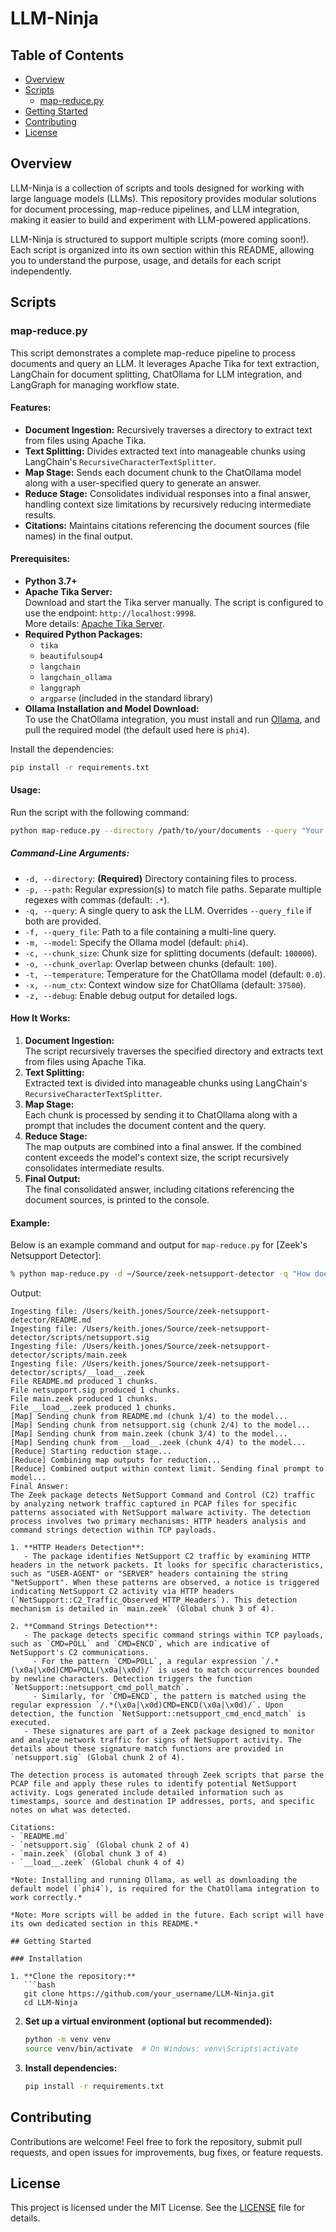 # LLM-Ninja

## Table of Contents
- [Overview](#overview)
- [Scripts](#scripts)
  - [map-reduce.py](#map-reducepy)
- [Getting Started](#getting-started)
- [Contributing](#contributing)
- [License](#license)

## Overview

LLM-Ninja is a collection of scripts and tools designed for working with large language models (LLMs). This repository provides modular solutions for document processing, map-reduce pipelines, and LLM integration, making it easier to build and experiment with LLM-powered applications.

LLM-Ninja is structured to support multiple scripts (more coming soon!). Each script is organized into its own section within this README, allowing you to understand the purpose, usage, and details for each script independently.

## Scripts

### map-reduce.py

This script demonstrates a complete map-reduce pipeline to process documents and query an LLM. It leverages Apache Tika for text extraction, LangChain for document splitting, ChatOllama for LLM integration, and LangGraph for managing workflow state.

#### Features:
- **Document Ingestion:** Recursively traverses a directory to extract text from files using Apache Tika.
- **Text Splitting:** Divides extracted text into manageable chunks using LangChain's `RecursiveCharacterTextSplitter`.
- **Map Stage:** Sends each document chunk to the ChatOllama model along with a user-specified query to generate an answer.
- **Reduce Stage:** Consolidates individual responses into a final answer, handling context size limitations by recursively reducing intermediate results.
- **Citations:** Maintains citations referencing the document sources (file names) in the final output.

#### Prerequisites:
- **Python 3.7+**
- **Apache Tika Server:**  
  Download and start the Tika server manually. The script is configured to use the endpoint: `http://localhost:9998`.  
  More details: [Apache Tika Server](https://tika.apache.org/).
- **Required Python Packages:**
  - `tika`
  - `beautifulsoup4`
  - `langchain`
  - `langchain_ollama`
  - `langgraph`
  - `argparse` (included in the standard library)
- **Ollama Installation and Model Download:**  
  To use the ChatOllama integration, you must install and run [Ollama](https://ollama.com/), and pull the required model (the default used here is `phi4`).

Install the dependencies:

```bash
pip install -r requirements.txt
```

#### Usage:
Run the script with the following command:
```bash
python map-reduce.py --directory /path/to/your/documents --query "Your query here"
```

##### Command-Line Arguments:
- `-d, --directory`: **(Required)** Directory containing files to process.
- `-p, --path`: Regular expression(s) to match file paths. Separate multiple regexes with commas (default: `.*`).
- `-q, --query`: A single query to ask the LLM. Overrides `--query_file` if both are provided.
- `-f, --query_file`: Path to a file containing a multi-line query.
- `-m, --model`: Specify the Ollama model (default: `phi4`).
- `-c, --chunk_size`: Chunk size for splitting documents (default: `100000`).
- `-o, --chunk_overlap`: Overlap between chunks (default: `100`).
- `-t, --temperature`: Temperature for the ChatOllama model (default: `0.0`).
- `-x, --num_ctx`: Context window size for ChatOllama (default: `37500`).
- `-z, --debug`: Enable debug output for detailed logs.

#### How It Works:
1. **Document Ingestion:**  
   The script recursively traverses the specified directory and extracts text from files using Apache Tika.
2. **Text Splitting:**  
   Extracted text is divided into manageable chunks using LangChain's `RecursiveCharacterTextSplitter`.
3. **Map Stage:**  
   Each chunk is processed by sending it to ChatOllama along with a prompt that includes the document content and the query.
4. **Reduce Stage:**  
   The map outputs are combined into a final answer. If the combined content exceeds the model's context size, the script recursively consolidates intermediate results.
5. **Final Output:**  
   The final consolidated answer, including citations referencing the document sources, is printed to the console.

#### Example:
Below is an example command and output for `map-reduce.py` for [Zeek's Netsupport Detector]:

```bash
% python map-reduce.py -d ~/Source/zeek-netsupport-detector -q "How does this Zeek package detect NetSupport?." --path "(?i).*readme\.md,.*/scripts/.*\.(zeek|sig)"
```

Output:
```
Ingesting file: /Users/keith.jones/Source/zeek-netsupport-detector/README.md
Ingesting file: /Users/keith.jones/Source/zeek-netsupport-detector/scripts/netsupport.sig
Ingesting file: /Users/keith.jones/Source/zeek-netsupport-detector/scripts/main.zeek
Ingesting file: /Users/keith.jones/Source/zeek-netsupport-detector/scripts/__load__.zeek
File README.md produced 1 chunks.
File netsupport.sig produced 1 chunks.
File main.zeek produced 1 chunks.
File __load__.zeek produced 1 chunks.
[Map] Sending chunk from README.md (chunk 1/4) to the model...
[Map] Sending chunk from netsupport.sig (chunk 2/4) to the model...
[Map] Sending chunk from main.zeek (chunk 3/4) to the model...
[Map] Sending chunk from __load__.zeek (chunk 4/4) to the model...
[Reduce] Starting reduction stage...
[Reduce] Combining map outputs for reduction...
[Reduce] Combined output within context limit. Sending final prompt to model...
Final Answer:
The Zeek package detects NetSupport Command and Control (C2) traffic by analyzing network traffic captured in PCAP files for specific patterns associated with NetSupport malware activity. The detection process involves two primary mechanisms: HTTP headers analysis and command strings detection within TCP payloads.

1. **HTTP Headers Detection**:
   - The package identifies NetSupport C2 traffic by examining HTTP headers in the network packets. It looks for specific characteristics, such as "USER-AGENT" or "SERVER" headers containing the string "NetSupport". When these patterns are observed, a notice is triggered indicating NetSupport C2 activity via HTTP headers (`NetSupport::C2_Traffic_Observed_HTTP_Headers`). This detection mechanism is detailed in `main.zeek` (Global chunk 3 of 4).

2. **Command Strings Detection**:
   - The package detects specific command strings within TCP payloads, such as `CMD=POLL` and `CMD=ENCD`, which are indicative of NetSupport's C2 communications.
     - For the pattern `CMD=POLL`, a regular expression `/.*(\x0a|\x0d)CMD=POLL(\x0a|\x0d)/` is used to match occurrences bounded by newline characters. Detection triggers the function `NetSupport::netsupport_cmd_poll_match`.
     - Similarly, for `CMD=ENCD`, the pattern is matched using the regular expression `/.*(\x0a|\x0d)CMD=ENCD(\x0a|\x0d)/`. Upon detection, the function `NetSupport::netsupport_cmd_encd_match` is executed.
   - These signatures are part of a Zeek package designed to monitor and analyze network traffic for signs of NetSupport activity. The details about these signature match functions are provided in `netsupport.sig` (Global chunk 2 of 4).

The detection process is automated through Zeek scripts that parse the PCAP file and apply these rules to identify potential NetSupport activity. Logs generated include detailed information such as timestamps, source and destination IP addresses, ports, and specific notes on what was detected.

Citations:
- `README.md`
- `netsupport.sig` (Global chunk 2 of 4)
- `main.zeek` (Global chunk 3 of 4)
- `__load__.zeek` (Global chunk 4 of 4)

*Note: Installing and running Ollama, as well as downloading the default model (`phi4`), is required for the ChatOllama integration to work correctly.*

*Note: More scripts will be added in the future. Each script will have its own dedicated section in this README.*

## Getting Started

### Installation

1. **Clone the repository:**
   ```bash
   git clone https://github.com/your_username/LLM-Ninja.git
   cd LLM-Ninja
   ```

2. **Set up a virtual environment (optional but recommended):**
   ```bash
   python -m venv venv
   source venv/bin/activate  # On Windows: venv\Scripts\activate
   ```

3. **Install dependencies:**
   ```bash
   pip install -r requirements.txt
   ```

## Contributing

Contributions are welcome! Feel free to fork the repository, submit pull requests, and open issues for improvements, bug fixes, or feature requests.

## License

This project is licensed under the MIT License. See the [LICENSE](LICENSE) file for details.
